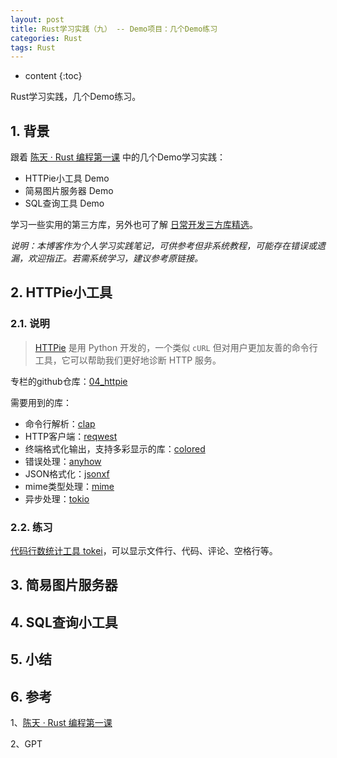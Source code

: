 ```yaml
---
layout: post
title: Rust学习实践（九） -- Demo项目：几个Demo练习
categories: Rust
tags: Rust
---
```


* content
{:toc}

Rust学习实践，几个Demo练习。



## 1. 背景

跟着 [陈天 · Rust 编程第一课](https://time.geekbang.org/column/article/408400) 中的几个Demo学习实践：

* HTTPie小工具 Demo
* 简易图片服务器 Demo
* SQL查询工具 Demo

学习一些实用的第三方库，另外也可了解 [日常开发三方库精选](https://course.rs/practice/third-party-libs.html)。

*说明：本博客作为个人学习实践笔记，可供参考但非系统教程，可能存在错误或遗漏，欢迎指正。若需系统学习，建议参考原链接。*

## 2. HTTPie小工具

### 2.1. 说明

> [HTTPie](https://httpie.io/) 是用 Python 开发的，一个类似 `cURL` 但对用户更加友善的命令行工具，它可以帮助我们更好地诊断 HTTP 服务。

专栏的github仓库：[04_httpie](https://github.com/tyrchen/geektime-rust/tree/master/04_httpie)

需要用到的库：

* 命令行解析：[clap](https://github.com/clap-rs/clap)
* HTTP客户端：[reqwest](https://github.com/seanmonstar/reqwest)
* 终端格式化输出，支持多彩显示的库：[colored](https://github.com/colored-rs/colored)
* 错误处理：[anyhow](https://github.com/dtolnay/anyhow)
* JSON格式化：[jsonxf](https://github.com/gamache/jsonxf)
* mime类型处理：[mime](https://github.com/hyperium/mime)
* 异步处理：[tokio](https://github.com/tokio-rs/tokio)

### 2.2. 练习

[代码行数统计工具 tokei](https://github.com/XAMPPRocky/tokei)，可以显示文件行、代码、评论、空格行等。


## 3. 简易图片服务器

## 4. SQL查询小工具

## 5. 小结

## 6. 参考

1、[陈天 · Rust 编程第一课](https://time.geekbang.org/column/article/408400) 

2、GPT
